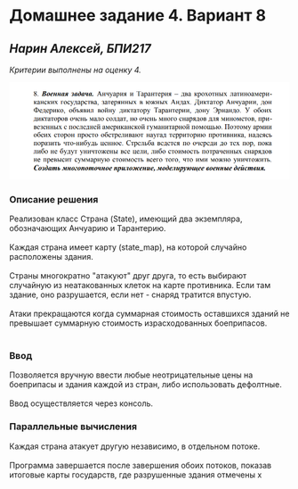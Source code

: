 # Домашнее задание 4. Вариант 8
## _Нарин Алексей, БПИ217_

*Критерии выполнены на оценку 4.*

![img.png](img.png)
### Описание решения
Реализован класс Страна (State), имеющий два экземпляра, обозначающих Анчуарию и Тарантерию. </br></br>
Каждая страна имеет карту (state_map), на которой случайно расположены здания.</br></br>
Страны многократно "атакуют" друг друга, то есть выбирают случайную из неатакованных клеток на карте противника. Если там здание, оно разрушается, если нет - снаряд тратится впустую.</br></br>
Атаки прекращаются когда суммарная стоимость оставшихся зданий не превышает суммарную стоимость израсходованных боеприпасов.</br></br>

### Ввод
Позволяется вручную ввести любые неотрицательные цены на боеприпасы и здания каждой из стран, либо использовать дефолтные.</br></br>
Ввод осуществляется через консоль.

### Параллельные вычисления
Каждая страна атакует другую независимо, в отдельном потоке. </br></br>
Программа завершается после завершения обоих потоков, показав итоговые карты государств, где разрушенные здания отмечены х</br></br>